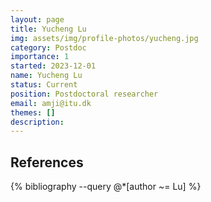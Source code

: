 ```yaml
---
layout: page
title: Yucheng Lu
img: assets/img/profile-photos/yucheng.jpg
category: Postdoc
importance: 1
started: 2023-12-01
name: Yucheng Lu
status: Current
position: Postdoctoral researcher
email: amji@itu.dk
themes: []
description: 
---
```


References
----------
<div class="publications">
  {% bibliography --query @*[author ~= Lu] %}
</div>
